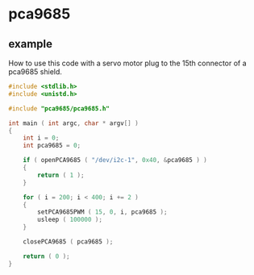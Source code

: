# pca9685


## example 
How to use this code with a servo motor plug to the 15th connector of a pca9685 shield.

```C
#include <stdlib.h>
#include <unistd.h>

#include "pca9685/pca9685.h"

int main ( int argc, char * argv[] )
{
	int i = 0;
	int pca9685 = 0;

	if ( openPCA9685 ( "/dev/i2c-1", 0x40, &pca9685 ) )
	{
		return ( 1 );
	}

	for ( i = 200; i < 400; i += 2 )
	{
		setPCA9685PWM ( 15, 0, i, pca9685 );
		usleep ( 100000 );
	}

	closePCA9685 ( pca9685 );

	return ( 0 );
}
```
